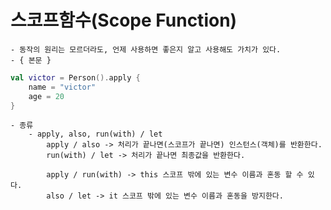 # 스코프함수(Scope Function)

    - 동작의 원리는 모르더라도, 언제 사용하면 좋은지 알고 사용해도 가치가 있다.
    - { 본문 }

```kotlin
val victor = Person().apply {
    name = "victor"
    age = 20
}
```
    - 종류
        - apply, also, run(with) / let
            apply / also -> 처리가 끝나면(스코프가 끝나면) 인스턴스(객체)를 반환한다.
            run(with) / let -> 처리가 끝나면 최종값을 반환한다.

            apply / run(with) -> this 스코프 밖에 있는 변수 이름과 혼동 할 수 있다. 
            also / let -> it 스코프 밖에 있는 변수 이름과 혼동을 방지한다.